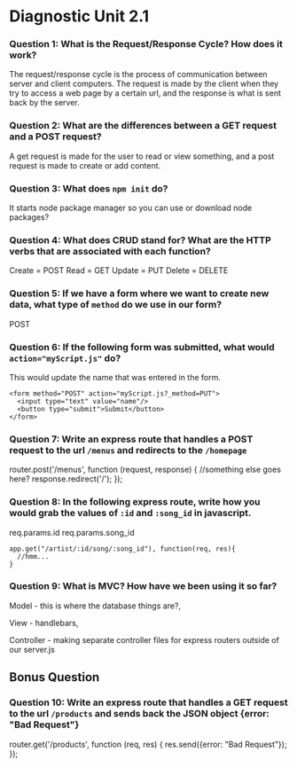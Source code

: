 # Diagnostic Unit 2.1

### Question 1: What is the Request/Response Cycle?  How does it work?
The request/response cycle is the process of communication between server and
client computers. The request is made by the client when they try to access a
web page by a certain url, and the response is what is sent back by the server.



### Question 2: What are the differences between a GET request and a POST request?
A get request is made for the user to read or view something, and a post
request is made to create or add content.

### Question 3: What does `npm init` do?
It starts node package manager so you can use or download node packages?

### Question 4: What does CRUD stand for?  What are the HTTP verbs that are associated with each function?
Create = POST
Read = GET
Update = PUT
Delete = DELETE

### Question 5: If we have a form where we want to create new data, what type of `method` do we use in our form?
POST

### Question 6: If the following form was submitted, what would `action="myScript.js"` do?
This would update the name that was entered in the form.

```
<form method="POST" action="myScript.js?_method=PUT">
  <input type="text" value="name"/>
  <button type="submit">Submit</button>
</form>
```


### Question 7: Write an express route that handles a POST request to the url `/menus` and redirects to the `/homepage`
router.post('/menus', function (request, response) {
  //something else goes here?
  response.redirect('/');
});

### Question 8: In the following express route, write how you would grab the values of `:id` and `:song_id` in javascript.

req.params.id
req.params.song_id

```
app.get("/artist/:id/song/:song_id"), function(req, res){
  //hmm...
}
```



### Question 9: What is MVC? How have we been using it so far?
Model - this is where the database things are?,

View - handlebars,

Controller - making separate controller files for express routers outside of our server.js

## Bonus Question

### Question 10: Write an express route that handles a GET request to the url `/products` and sends back the JSON object {error: "Bad Request"}
router.get('/products', function (req, res) {
  res.send({error: "Bad Request"});
});
